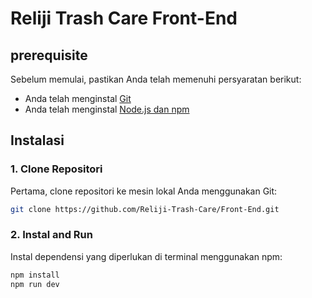 # Reliji Trash Care Front-End

## prerequisite

Sebelum memulai, pastikan Anda telah memenuhi persyaratan berikut:
- Anda telah menginstal [Git](https://git-scm.com/)
- Anda telah menginstal [Node.js dan npm](https://nodejs.org/)

## Instalasi

### 1. Clone Repositori

Pertama, clone repositori ke mesin lokal Anda menggunakan Git:

```bash
git clone https://github.com/Reliji-Trash-Care/Front-End.git
```

### 2. Instal and Run

Instal dependensi yang diperlukan di terminal menggunakan npm:

```bash
npm install
npm run dev
```
